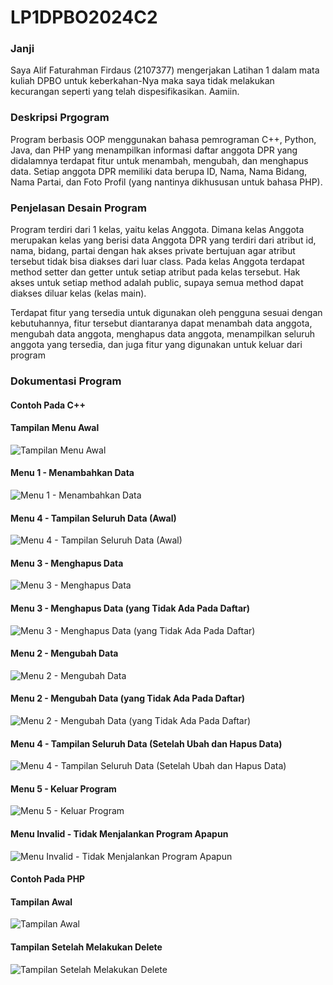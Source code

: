 # LP1DPBO2024C2

### Janji ###
Saya Alif Faturahman Firdaus (2107377) mengerjakan Latihan 1 dalam mata kuliah DPBO untuk keberkahan-Nya maka saya tidak melakukan kecurangan seperti yang telah dispesifikasikan. Aamiin.
    
### Deskripsi Prgogram ###
Program berbasis OOP menggunakan bahasa pemrograman C++, Python, Java, dan PHP yang menampilkan informasi daftar anggota DPR yang didalamnya terdapat fitur untuk menambah, mengubah, dan menghapus data. Setiap anggota DPR memiliki data berupa ID, Nama, Nama Bidang, Nama Partai, dan Foto Profil (yang nantinya dikhususan untuk bahasa PHP).

### Penjelasan Desain Program ###
Program terdiri dari 1 kelas, yaitu kelas Anggota. Dimana kelas Anggota merupakan kelas yang berisi data Anggota DPR yang terdiri dari atribut id, nama, bidang, partai dengan hak akses private bertujuan agar atribut tersebut tidak bisa diakses dari luar class. Pada kelas Anggota terdapat method setter dan getter untuk setiap atribut pada kelas tersebut. Hak akses untuk setiap method adalah public, supaya semua method dapat diakses diluar kelas (kelas main).

Terdapat fitur yang tersedia untuk digunakan oleh pengguna sesuai dengan kebutuhannya, fitur tersebut diantaranya dapat menambah data anggota, mengubah data anggota, menghapus data anggota, menampilkan seluruh anggota yang tersedia, dan juga fitur yang digunakan untuk keluar dari program

### Dokumentasi Program ###

#### Contoh Pada C++ #####
#### Tampilan Menu Awal ####
![Tampilan Menu Awal](https://github.com/Aliffaturahman/LP1DPBO2024C2/assets/100842759/0c440aac-8dff-450d-9779-ba3463e8f6e4)

#### Menu 1 - Menambahkan Data ####
![Menu 1 - Menambahkan Data](https://github.com/Aliffaturahman/LP1DPBO2024C2/assets/100842759/8174c525-09d5-45e0-84be-04d424d06feb)

#### Menu 4 - Tampilan Seluruh Data (Awal) ####
![Menu 4 - Tampilan Seluruh Data (Awal)](https://github.com/Aliffaturahman/LP1DPBO2024C2/assets/100842759/13b63bce-c0ca-4968-8031-16012a7e29ab)

#### Menu 3 - Menghapus Data ####
![Menu 3 - Menghapus Data](https://github.com/Aliffaturahman/LP1DPBO2024C2/assets/100842759/69acf336-527d-43b1-a240-ecc85e32dcaa)

#### Menu 3 - Menghapus Data (yang Tidak Ada Pada Daftar) ####
![Menu 3 - Menghapus Data (yang Tidak Ada Pada Daftar)](https://github.com/Aliffaturahman/LP1DPBO2024C2/assets/100842759/7217a899-b0f2-4c42-95b4-1cce72fedf97)

#### Menu 2 - Mengubah Data ####
![Menu 2 - Mengubah Data](https://github.com/Aliffaturahman/LP1DPBO2024C2/assets/100842759/9611fc57-7fab-4de5-83f6-f097ae00493d)

#### Menu 2 - Mengubah Data (yang Tidak Ada Pada Daftar) ####
![Menu 2 - Mengubah Data (yang Tidak Ada Pada Daftar)](https://github.com/Aliffaturahman/LP1DPBO2024C2/assets/100842759/8391262f-cb6f-44d9-9adc-c6132aac9ed3)

#### Menu 4 - Tampilan Seluruh Data (Setelah Ubah dan Hapus Data) ####
![Menu 4 - Tampilan Seluruh Data (Setelah Ubah dan Hapus Data)](https://github.com/Aliffaturahman/LP1DPBO2024C2/assets/100842759/2d0d1d08-e1ae-440a-96f3-142b0ab0c599)

#### Menu 5 - Keluar Program ####
![Menu 5 - Keluar Program](https://github.com/Aliffaturahman/LP1DPBO2024C2/assets/100842759/d56516ba-645f-449d-b0a2-16413438d38a)

#### Menu Invalid - Tidak Menjalankan Program Apapun ####
![Menu Invalid - Tidak Menjalankan Program Apapun](https://github.com/Aliffaturahman/LP1DPBO2024C2/assets/100842759/b8632f4b-2c8b-483e-b0ad-62a066e6c122)

#### Contoh Pada PHP ####
#### Tampilan Awal ####
![Tampilan Awal](https://github.com/Aliffaturahman/LP1DPBO2024C2/assets/100842759/d140287a-3f83-48b8-bafe-579dc34cb7eb)

#### Tampilan Setelah Melakukan Delete ####
![Tampilan Setelah Melakukan Delete](https://github.com/Aliffaturahman/LP1DPBO2024C2/assets/100842759/04dee3c5-fea7-4372-9d02-a610848d179b)
